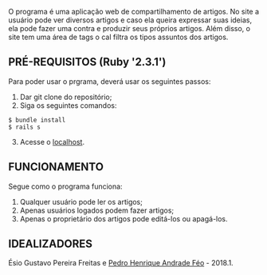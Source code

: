 O programa é uma aplicação web de compartilhamento de artigos. No site a usuário pode ver diversos artigos e caso ela queira expressar suas ideias, ela pode fazer uma contra e produzir seus próprios artigos. Além disso, o site tem uma área de tags o cal filtra os tipos assuntos dos artigos. 


## PRÉ-REQUISITOS (Ruby '2.3.1')
Para poder usar o prgrama, deverá usar os seguintes passos: 
1. Dar git clone do repositório;
2. Siga os seguintes comandos:

```
$ bundle install
$ rails s
```
3. Acesse o [localhost](http://localhost:3000/).


## FUNCIONAMENTO
Segue como o programa funciona:
1. Qualquer usuário pode ler os artigos;
2. Apenas usuários logados podem fazer artigos;
3. Apenas o proprietário dos artigos pode editá-los ou apagá-los.
  

## IDEALIZADORES
Ésio Gustavo Pereira Freitas e [Pedro Henrique Andrade Féo](https://gitlab.com/Phe0) - 2018.1.
